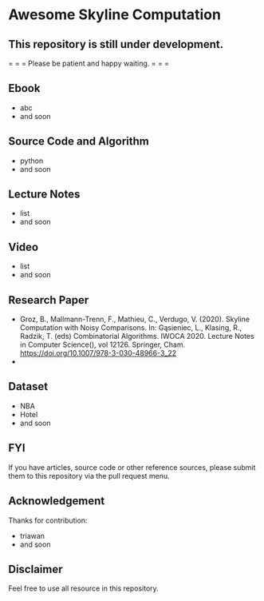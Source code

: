 # **Awesome Skyline Computation**

## **This repository is still under development.** 
= = = Please be patient and happy waiting. = = =

## **Ebook**
* abc
* and soon

## **Source Code and Algorithm**
* python
* and soon

## **Lecture Notes**
* list
* and soon

## **Video**
* list
* and soon

## **Research Paper**
* Groz, B., Mallmann-Trenn, F., Mathieu, C., Verdugo, V. (2020). Skyline Computation with Noisy Comparisons. In: Gąsieniec, L., Klasing, R., Radzik, T. (eds) Combinatorial Algorithms. IWOCA 2020. Lecture Notes in Computer Science(), vol 12126. Springer, Cham. https://doi.org/10.1007/978-3-030-48966-3_22
* 

## **Dataset**
* NBA
* Hotel
* and soon

## **FYI**
If you have articles, source code or other reference sources, please submit them to this repository via the pull request menu. 

## **Acknowledgement**
Thanks for contribution:

* triawan
* and soon

## **Disclaimer**
Feel free to use all resource in this repository.